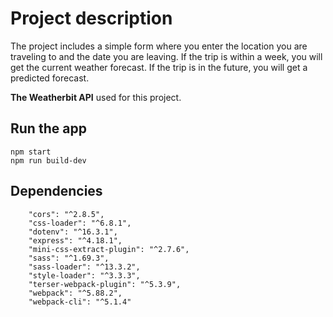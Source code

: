 # Project description

The project includes a simple form where you enter the location you are traveling to and the date you are leaving.
If the trip is within a week, you will get the current weather forecast. If the trip is in the future, you will get a
predicted forecast.

__The Weatherbit API__ used for this project.

## Run the app

```
npm start
npm run build-dev
```

## Dependencies

```
    "cors": "^2.8.5",
    "css-loader": "^6.8.1",
    "dotenv": "^16.3.1",
    "express": "^4.18.1",
    "mini-css-extract-plugin": "^2.7.6",
    "sass": "^1.69.3",
    "sass-loader": "^13.3.2",
    "style-loader": "^3.3.3",
    "terser-webpack-plugin": "^5.3.9",
    "webpack": "^5.88.2",
    "webpack-cli": "^5.1.4"
```
